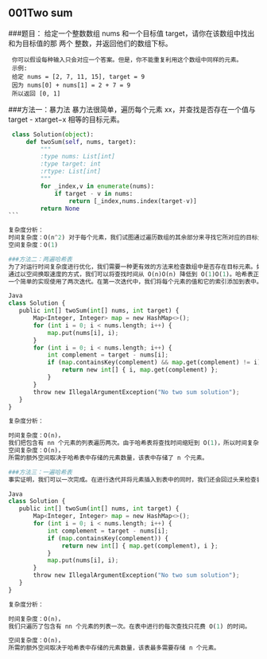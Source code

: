 
## 001Two sum
  ###题目：
   给定一个整数数组 nums 和一个目标值 target，请你在该数组中找出和为目标值的那 两个 整数，并返回他们的数组下标。
     
     你可以假设每种输入只会对应一个答案。但是，你不能重复利用这个数组中同样的元素。
     示例:
     给定 nums = [2, 7, 11, 15], target = 9
     因为 nums[0] + nums[1] = 2 + 7 = 9
     所以返回 [0, 1]

  ###方法一：暴力法
  暴力法很简单，遍历每个元素 xx，并查找是否存在一个值与 target - xtarget−x 相等的目标元素。

   ````python
    class Solution(object):
        def twoSum(self, nums, target):
            """
            :type nums: List[int]
            :type target: int
            :rtype: List[int]
            """
            for _index,v in enumerate(nums):
                if target - v in nums:
                    return [_index,nums.index(target-v)]
            return None
```

  复杂度分析：
  时间复杂度：O(n^2) 对于每个元素，我们试图通过遍历数组的其余部分来寻找它所对应的目标元素，这将耗费 O(n)O(n) 的时间。因此时间复杂度为 O(n^2)
  空间复杂度：O(1)

###方法二：两遍哈希表
  为了对运行时间复杂度进行优化，我们需要一种更有效的方法来检查数组中是否存在目标元素。如果存在，我们需要找出它的索引。保持数组中的每个元素与其索引相互对应的最好方法是什么？哈希表。
  通过以空间换取速度的方式，我们可以将查找时间从 O(n)O(n) 降低到 O(1)O(1)。哈希表正是为此目的而构建的，它支持以 近似 恒定的时间进行快速查找。我用“近似”来描述，是因为一旦出现冲突，查找用时可能会退化到 O(n)O(n)。但只要你仔细地挑选哈希函数，在哈希表中进行查找的用时应当被摊销为 O(1)O(1)。
  一个简单的实现使用了两次迭代。在第一次迭代中，我们将每个元素的值和它的索引添加到表中。然后，在第二次迭代中，我们将检查每个元素所对应的目标元素（target - nums[i]target−nums[i]）是否存在于表中。注意，该目标元素不能是 nums[i]nums[i] 本身！

  Java
  class Solution {
      public int[] twoSum(int[] nums, int target) {
          Map<Integer, Integer> map = new HashMap<>();
          for (int i = 0; i < nums.length; i++) {
              map.put(nums[i], i);
          }
          for (int i = 0; i < nums.length; i++) {
              int complement = target - nums[i];
              if (map.containsKey(complement) && map.get(complement) != i) {
                  return new int[] { i, map.get(complement) };
              }
          }
          throw new IllegalArgumentException("No two sum solution");
      }
  }

  复杂度分析：

  时间复杂度：O(n)，
  我们把包含有 nn 个元素的列表遍历两次。由于哈希表将查找时间缩短到 O(1)，所以时间复杂度为 O(n)。
  空间复杂度：O(n)，
  所需的额外空间取决于哈希表中存储的元素数量，该表中存储了 n 个元素。

###方法三：一遍哈希表
  事实证明，我们可以一次完成。在进行迭代并将元素插入到表中的同时，我们还会回过头来检查表中是否已经存在当前元素所对应的目标元素。如果它存在，那我们已经找到了对应解，并立即将其返回。

  Java
  class Solution {
      public int[] twoSum(int[] nums, int target) {
          Map<Integer, Integer> map = new HashMap<>();
          for (int i = 0; i < nums.length; i++) {
              int complement = target - nums[i];
              if (map.containsKey(complement)) {
                  return new int[] { map.get(complement), i };
              }
              map.put(nums[i], i);
          }
          throw new IllegalArgumentException("No two sum solution");
      }
  }

  复杂度分析：

  时间复杂度：O(n)，
  我们只遍历了包含有 nn 个元素的列表一次。在表中进行的每次查找只花费 O(1) 的时间。

  空间复杂度：O(n)，
  所需的额外空间取决于哈希表中存储的元素数量，该表最多需要存储 n 个元素。
